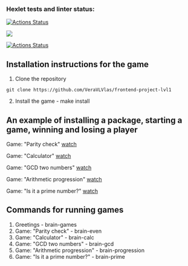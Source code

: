 ### Hexlet tests and linter status:
[![Actions Status](https://github.com/VeraVLVlas/frontend-project-lvl1/workflows/hexlet-check/badge.svg)](https://github.com/VeraVLVlas/frontend-project-lvl1/actions)

<a href="https://codeclimate.com/github/VeraVLVlas/frontend-project-lvl1">
  <img src="https://api.codeclimate.com/v1/badges/a99a88d28ad37a79dbf6/maintainability" />
</a>

[![Actions Status](https://github.com/VeraVLVlas/frontend-project-lvl1/actions/workflows//main.yml/badge.svg)](https://github.com/VeraVLVlas/frontend-project-lvl1/blob/main/.github/workflows/main.yml)

Installation instructions for the game
--------------------------------------------------------
1) Clone the repository 
```
git clone https://github.com/VeraVLVlas/frontend-project-lvl1
```
2) Install the game  -  make install

An example of installing a package, starting a game, winning and losing a player
--------------------------------
Game: "Parity check"
<a href='https://asciinema.org/a/5HOLw2wr0KWmUFit9WLlwWlOG'>watch</a>

Game: "Calculator"
<a href='https://asciinema.org/a/V1Hk6juWgzNZjHaMmzfrWULxm'>watch</a>

Game: "GCD two numbers"
<a href='https://asciinema.org/a/y5sI9004NP3THYVLKikCqpVBO'>watch</a>

Game: "Arithmetic progression"
<a href='https://asciinema.org/a/GOvrc3CQGNyazE0Q8NRLO32Fc'>watch</a>

Game: "Is it a prime number?"
<a href='https://asciinema.org/a/ETPUqlA1TbizMnv0poM1IRjSh'>watch</a>

Commands for running games
--------------------------------
1) Greetings  -  brain-games
2) Game: "Parity check"  -  brain-even
3) Game: "Calculator"  -  brain-calc
4) Game: "GCD two numbers"  -  brain-gcd
5) Game: "Arithmetic progression"  -  brain-progression
6) Game: "Is it a prime number?"  -  brain-prime